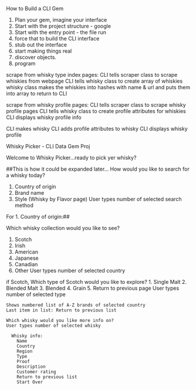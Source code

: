 How to Build a CLI Gem

1. Plan your gem, imagine your interface
2. Start with the project structure - google
3. Start with the entry point - the file run
4. force that to build the CLI interface
5. stub out the interface
6. start making things real
7. discover objects.
8. program

scrape from whisky type index pages:
  CLI tells scraper class to scrape whiskies from webpage
  CLI tells whisky class to create array of whiskies
  whisky class makes the whiskies into hashes with name & url and puts them into array to return to CLI

scrape from whisky profile pages:
  CLI tells scraper class to scrape whisky profile pages
  CLI tells whisky class to create profile attributes for whiskies
  CLI displays whisky profile info

CLI makes whisky
CLI adds profile attributes to whisky
CLI displays whisky profile

Whisky Picker - CLI Data Gem Proj

Welcome to Whisky Picker...ready to pick yer whisky?

##This is how it could be expanded later...
How would you like to search for a whisky today?
1. Country of origin
2. Brand name
3. Style (Whisky by Flavor page)
User types number of selected search method

For 1. Country of origin:##


  Which whisky collection would you like to see?
  1. Scotch
  2. Irish
  3. American
  4. Japanese
  5. Canadian
  6. Other
  User types number of selected country

   if Scotch,
    Which type of Scotch would you like to explore?
    1. Single Malt
    2. Blended Malt
    3. Blended
    4. Grain
    5. Return to previous page
    User types number of selected type

    Shows numbered list of A-Z brands of selected country
    Last item in list: Return to previous list

    Which whisky would you like more info on?
    User types number of selected whisky

      Whisky info:
        Name
        Country
        Region
        Type
        Proof
        Description
        Customer rating
        Return to previous list
        Start Over
